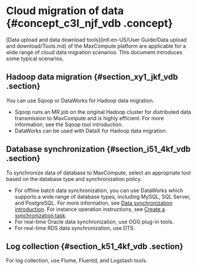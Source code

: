 # Cloud migration of data {#concept_c3l_njf_vdb .concept}

[Data upload and data download tools](intl.en-US/User Guide/Data upload and download/Tools.md) of the MaxCompute platform are applicable for a wide range of cloud data migration scenarios. This document introduces some typical scenarios.

## Hadoop data migration {#section_xy1_jkf_vdb .section}

You can use Sqoop or DataWorks for Hadoop data migration.

-   Sqoop runs an MR job on the original Hadoop cluster for distributed data transmission to MaxCompute and is highly efficient. For more information, see the Sqoop tool introduction.
-   DataWorks can be used with DataX for Hadoop data migration.


## Database synchronization {#section_i51_4kf_vdb .section}

To synchronize data of database to MaxCompute, select an appropriate tool based on the database type and synchronization policy.

-   For offline batch data synchronization, you can use DataWorks which supports a wide range of database types, including MySQL, SQL Server, and PostgreSQL. For more information, see [Data synchronization introduction](https://www.alibabacloud.com/help/doc-detail/47677.html). For instance operation instructions, see [Create a synchronization task](https://www.alibabacloud.com/help/doc-detail/30269.htm).
-   For real-time Oracle data synchronization, use OGG plug-in tools.
-   For real-time RDS data synchronization, use DTS.

## Log collection {#section_k51_4kf_vdb .section}

For log collection, use Flume, Fluentd, and Logstash tools.

